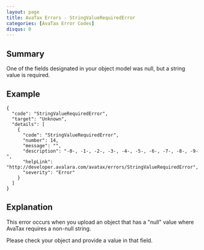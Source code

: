 ```yaml
---
layout: page
title: AvaTax Errors - StringValueRequiredError
categories: [AvaTax Error Codes]
disqus: 0
---
```


## Summary

One of the fields designated in your object model was null, but a string value is required.

## Example

    {
      "code": "StringValueRequiredError",
      "target": "Unknown",
      "details": [
        {
          "code": "StringValueRequiredError",
          "number": 14,
          "message": "",
          "description": "-0-, -1-, -2-, -3-, -4-, -5-, -6-, -7-, -8-, -9-",
          "helpLink": "http://developer.avalara.com/avatax/errors/StringValueRequiredError",
          "severity": "Error"
        }
      ]
    }

## Explanation

This error occurs when you upload an object that has a "null" value where AvaTax requires a non-null string.

Please check your object and provide a value in that field.
